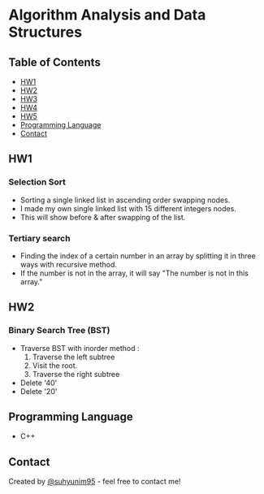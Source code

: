 # Algorithm Analysis and Data Structures

## Table of Contents
* [HW1](#HW1)
* [HW2](#HW2)
* [HW3](#HW3)
* [HW4](#HW4)
* [HW5](#HW5)
* [Programming Language](#Programming-Language)
* [Contact](#Contact)

## HW1
### Selection Sort
- Sorting a single linked list in ascending order swapping nodes.
- I made my own single linked list with 15 different integers nodes.
- This will show before & after swapping of the list.

### Tertiary search
- Finding the index of a certain number in an array by splitting it in three ways with recursive method.
- If the number is not in the array, it will say "The number is not in this array."

## HW2
### Binary Search Tree (BST)
- Traverse BST with inorder method : 
  1. Traverse the left subtree
  2. Visit the root.
  3. Traverse the right subtree
- Delete '40'
- Delete '20'

## Programming Language
- C++

## Contact
Created by [@suhyunim95](https://github.com/suhyunim95) - feel free to contact me!
